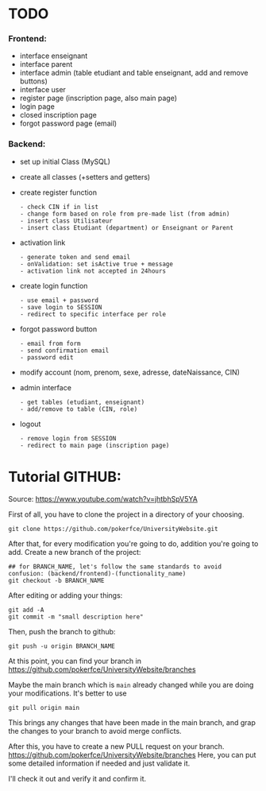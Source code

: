 
# TODO


### Frontend:
- interface enseignant
- interface parent
- interface admin (table etudiant and table enseignant, add and remove buttons)
- interface user
- register page (inscription page, also main page)
- login page
- closed inscription page
- forgot password page (email)

### Backend:

- set up initial Class (MySQL)
- create all classes (+setters and getters)

- create register function 
  ```
  - check CIN if in list
  - change form based on role from pre-made list (from admin)
  - insert class Utilisateur 
  - insert class Etudiant (department) or Enseignant or Parent
  ```

- activation link
  ```
  - generate token and send email
  - onValidation: set isActive true + message
  - activation link not accepted in 24hours
  ```

- create login function 
  ```
  - use email + password
  - save login to SESSION
  - redirect to specific interface per role
  ```

- forgot password button 
  ```
  - email from form
  - send confirmation email
  - password edit
  ```

- modify account (nom, prenom, sexe, adresse, dateNaissance, CIN) 

- admin interface
  ```
  - get tables (etudiant, enseignant)
  - add/remove to table (CIN, role)
  ```

- logout 
  ```
  - remove login from SESSION
  - redirect to main page (inscription page)
  ```


# Tutorial GITHUB:
Source: https://www.youtube.com/watch?v=jhtbhSpV5YA

First of all, you have to clone the project in a directory of your choosing.

  ```
  git clone https://github.com/pokerfce/UniversityWebsite.git
  ```

After that, for every modification you're going to do, addition you're going to add. Create a new branch of the project:
  ```
  ## for BRANCH_NAME, let's follow the same standards to avoid confusion: (backend/frontend)-(functionality_name)
  git checkout -b BRANCH_NAME 
  ```


After editing or adding your things:
  ```
  git add -A
  git commit -m "small description here"
  ```

Then, push the branch to github:
  ```
  git push -u origin BRANCH_NAME
  ```

At this point, you can find your branch in https://github.com/pokerfce/UniversityWebsite/branches

Maybe the main branch which is   ``` main ``` already changed while you are doing your modifications. It's better to use
  ```
  git pull origin main
  ```
This brings any changes that have been made in the main branch, and grap the changes to your branch to avoid merge conflicts.

After this, you have to create a new PULL request on your branch. https://github.com/pokerfce/UniversityWebsite/branches
Here, you can put some detailed information if needed and just validate it.

I'll check it out and verify it and confirm it.

